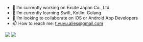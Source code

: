 - 🔭 I’m currently working on Excite Japan Co., Ltd.
- 🌱 I’m currently learning Swift, Kotlin, Golang
- 👯 I’m looking to collaborate on iOS or Android App Developers
- 📫 How to reach me: t.yuyu.alies@gmail.com

<a href="https://github.com/anuraghazra/github-readme-stats">
  <img align="left" src="https://github-readme-stats.vercel.app/api?username=yuchiro22&count_private=true&show_icons=true" />
</a>
<a href="https://github.com/anuraghazra/github-readme-stats">
  <img align="left" src="https://github-readme-stats.vercel.app/api/top-langs/?username=yuchiro22" />
</a>
